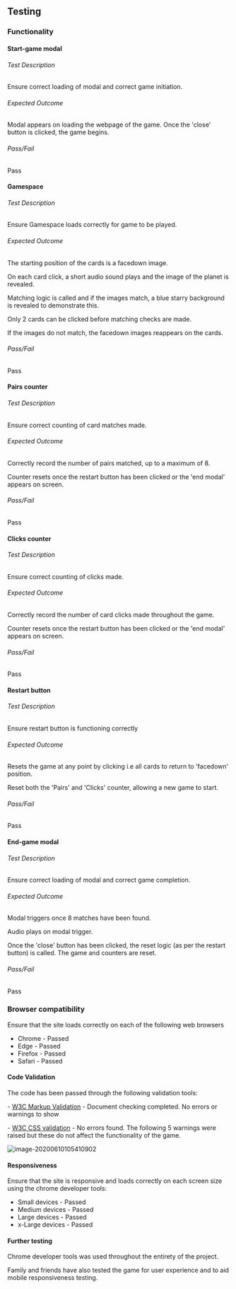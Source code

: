## Testing

### Functionality



#### Start-game modal

###### Test Description 

Ensure correct loading of modal and correct game initiation.

###### Expected Outcome 

Modal appears on loading the webpage of the game.  Once the 'close' button is clicked, the game begins.

###### Pass/Fail

Pass



#### Gamespace

###### Test Description 

Ensure Gamespace loads correctly for game to be played.

###### Expected Outcome 

The starting position of the cards is a facedown image. 

On each card click, a short audio sound plays and the image of the planet is revealed.  

Matching logic is called and if the images match, a blue starry background is revealed to demonstrate this.

Only 2 cards can be clicked before matching checks are made.

If the images do not match, the facedown images reappears on the cards.

###### Pass/Fail 

Pass

 

#### Pairs counter

###### Test Description 

Ensure correct counting of card matches made.

###### Expected Outcome 

Correctly record the number of pairs matched, up to a maximum of 8.

Counter resets once the restart button has been clicked or the 'end modal' appears on screen.

###### Pass/Fail

Pass



#### Clicks counter

###### Test Description 

Ensure correct counting of clicks made.

###### Expected Outcome 

Correctly record the number of card clicks made throughout the game.

Counter resets once the restart button has been clicked or the 'end modal' appears on screen.

###### Pass/Fail

Pass



#### Restart button

###### Test Description 

Ensure restart button is functioning correctly

###### Expected Outcome 

Resets the game at any point by clicking i.e all cards to return to 'facedown' position.

Reset both the 'Pairs' and 'Clicks' counter, allowing a new game to start.

###### Pass/Fail

Pass

 

#### End-game modal

###### Test Description 

Ensure correct loading of modal and correct game completion.

###### Expected Outcome 

Modal triggers once 8 matches have been found.

Audio plays on modal trigger.

Once the 'close' button has been clicked, the reset logic (as per the restart button) is called. The game and counters are reset. 

###### Pass/Fail

Pass



### Browser compatibility



Ensure that the site loads correctly on each of the following web browsers

- Chrome - Passed
- Edge - Passed
- Firefox - Passed
- Safari - Passed



#### Code Validation

The code has been passed through the following validation tools:

\- [W3C Markup Validation](https://validator.w3.org/)  - Document checking completed. No errors or warnings to show

\- [W3C CSS validation](https://jigsaw.w3.org/css-validator/)  - No errors found. The following 5 warnings were raised but these do not affect the functionality of the game.

![image-20200610105410902](C:\Users\aliso\AppData\Roaming\Typora\typora-user-images\image-20200610105410902.png)



#### Responsiveness

Ensure that the site is responsive and loads correctly on each screen size using the chrome developer tools:

- Small devices - Passed
- Medium devices - Passed
- Large devices - Passed
- x-Large devices - Passed



#### Further testing

Chrome developer tools was used throughout the entirety of the project.

Family and friends have also tested the game for user experience and to aid mobile responsiveness testing.

